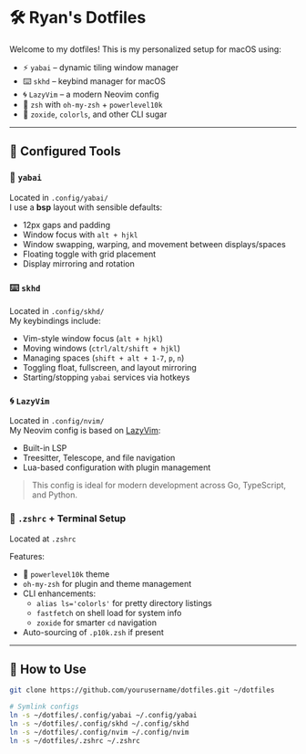 # 🛠️ Ryan's Dotfiles

Welcome to my dotfiles! This is my personalized setup for macOS using:

- ⚡️ `yabai` – dynamic tiling window manager
- ⌨️ `skhd` – keybind manager for macOS
- 🌀 `LazyVim` – a modern Neovim config
- 🦄 `zsh` with `oh-my-zsh` + `powerlevel10k`
- 🧭 `zoxide`, `colorls`, and other CLI sugar

---

## 🔧 Configured Tools

### 🧱 `yabai`

Located in `.config/yabai/`  
I use a **bsp** layout with sensible defaults:

- 12px gaps and padding
- Window focus with `alt + hjkl`
- Window swapping, warping, and movement between displays/spaces
- Floating toggle with grid placement
- Display mirroring and rotation

### ⌨️ `skhd`

Located in `.config/skhd/`  
My keybindings include:

- Vim-style window focus (`alt + hjkl`)
- Moving windows (`ctrl/alt/shift + hjkl`)
- Managing spaces (`shift + alt + 1-7`, `p`, `n`)
- Toggling float, fullscreen, and layout mirroring
- Starting/stopping `yabai` services via hotkeys

### 🌀 `LazyVim`

Located in `.config/nvim/`  
My Neovim config is based on [LazyVim](https://www.lazyvim.org/):

- Built-in LSP
- Treesitter, Telescope, and file navigation
- Lua-based configuration with plugin management

> This config is ideal for modern development across Go, TypeScript, and Python.

### 💬 `.zshrc` + Terminal Setup

Located at `.zshrc`

Features:

- 🦄 `powerlevel10k` theme
- `oh-my-zsh` for plugin and theme management
- CLI enhancements:
  - `alias ls='colorls'` for pretty directory listings
  - `fastfetch` on shell load for system info
  - `zoxide` for smarter `cd` navigation
- Auto-sourcing of `.p10k.zsh` if present

---

## 🧠 How to Use

```bash
git clone https://github.com/yourusername/dotfiles.git ~/dotfiles

# Symlink configs
ln -s ~/dotfiles/.config/yabai ~/.config/yabai
ln -s ~/dotfiles/.config/skhd ~/.config/skhd
ln -s ~/dotfiles/.config/nvim ~/.config/nvim
ln -s ~/dotfiles/.zshrc ~/.zshrc
